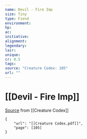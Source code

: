 ```yaml
---
name: Devil - Fire Imp
size: Tiny
type: Fiend
environment: 
hp: 
ac: 
initiative: 
alignment: 
legendary: 
lair: 
unique: 
cr: 0.5
tags: 
source: "Creature Codex: 105"
url: ""
---
```

# [[Devil - Fire Imp]]

[Source](zotero://open-pdf/library/items/NTNKJRHG?page=105) from [[Creature Codex]]

```pdf
{
	"url": "[[Creature Codex.pdf]]",
	"page": [105]
}
```

